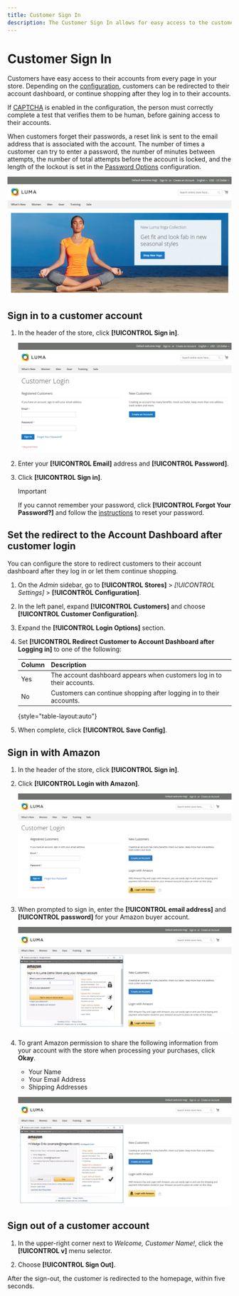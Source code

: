 ```yaml
---
title: Customer Sign In
description: The Customer Sign In allows for easy access to the customers accounts.
---
```


# Customer Sign In

Customers have easy access to their accounts from every page in your store. Depending on the [configuration](../customers/account-options-new.md), customers can be redirected to their account dashboard, or continue shopping after they log in to their accounts.

If [CAPTCHA](../systems/security-captcha.md) is enabled in the configuration, the person must correctly complete a test that verifies them to be human, before gaining access to their accounts.

When customers forget their passwords, a reset link is sent to the email address that is associated with the account. The number of times a customer can try to enter a password, the number of minutes between attempts, the number of total attempts before the account is locked, and the length of the lockout is set in the [Password Options](../customers/password-options.md) configuration.

![Sign In](assets/storefront-sign-in-create-account.png)

## Sign in to a customer account

1. In the header of the store, click **[!UICONTROL Sign in]**.

   ![Customer Login](assets/login.png)

1. Enter your **[!UICONTROL Email]** address and **[!UICONTROL Password]**.

1. Click **[!UICONTROL Sign in]**.

   >[!IMPORTANT]
   >
   > If you cannot remember your password, click **[!UICONTROL Forgot Your Password?]** and follow the [instructions](../customers/password-reset.md) to reset your password.

## Set the redirect to the Account Dashboard after customer login

You can configure the store to redirect customers to their account dashboard after they log in or let them continue shopping.

1. On the _Admin_ sidebar, go to **[!UICONTROL Stores]** > _[!UICONTROL Settings]_ > **[!UICONTROL Configuration]**.

1. In the left panel, expand **[!UICONTROL Customers]** and choose **[!UICONTROL Customer Configuration]**.

1. Expand the **[!UICONTROL Login Options]** section.

1. Set **[!UICONTROL Redirect Customer to Account Dashboard after Logging in]** to one of the following:

   |Column|Description|
   | --- | --- |
   | Yes | The account dashboard appears when customers log in to their accounts. |
   | No | Customers can continue shopping after logging in to their accounts. |

   {style="table-layout:auto"}

1. When complete, click **[!UICONTROL Save Config]**.

## Sign in with Amazon

1. In the header of the store, click **[!UICONTROL Sign in]**.

1. Click **[!UICONTROL Login with Amazon]**.

   ![Login with Amazon](assets/amazon-pay.png)

1. When prompted to sign in, enter the **[!UICONTROL email address]** and **[!UICONTROL password]** for your Amazon buyer account.

   ![Enter Your Amazon Credentials](assets/amazon-popup1.png)

1. To grant Amazon permission to share the following information from your account with the store when processing your purchases, click **Okay**.

   - Your Name
   - Your Email Address
   - Shipping Addresses

   ![Grant Permission to Share Data](assets/amazon-popup2.png)

## Sign out of a customer account

1. In the upper-right corner next to  _Welcome, Customer Name!_, click  the **[!UICONTROL v]** menu selector.

1. Choose **[!UICONTROL Sign Out]**.

After the sign-out, the customer is redirected to the homepage, within five seconds.
